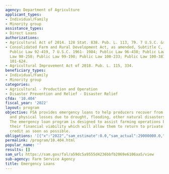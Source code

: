 ```yaml
---
agency: Department of Agriculture
applicant_types:
- Individual/Family
- Minority group
assistance_types:
- Direct Loans
authorizations:
- Agricultural Act of 2014. 128 Stat. 838. Pub. L. 113, 79. 7 U.S.C. &sect; 1961.
- Consolidated Farm and Rural Development Act, as amended, Subtitle C, Sections 321-330,
  Public Law 92-419, 7 U.S.C. 1961- 1984; Public Law 96-438; Public Law 97-35; Public
  Law 98-258; Public Law 99-198; Public Law 100-233; Public Law 100-387; Public Law
  101-624.
- Agricultural Improvement Act of 2018. Pub. L. 115, 334.
beneficiary_types:
- Individual/Family
- Minority group
categories:
- Agricultural - Production and Operation
- Disaster Prevention and Relief - Disaster Relief
cfda: '10.404'
fiscal_year: '2022'
layout: program
objective: FSA provides emergency loans to help producers recover from production
  and physical losses due to drought, flooding, other natural disasters, or quarantine.
  The emergency loan program is designed to assist farming operations by improving
  their financial viability which will allow them to return to private sources of
  credit as soon as possible.
obligations: '[{"x":"2022","sam_estimate":0.0,"sam_actual":29000000.0,"usa_spending_actual":0.0},{"x":"2023","sam_estimate":4000000.0,"sam_actual":0.0,"usa_spending_actual":0.0},{"x":"2024","sam_estimate":4000000.0,"sam_actual":0.0,"usa_spending_actual":0.0}]'
permalink: /program/10.404.html
popular_name: ''
results: []
sam_url: https://sam.gov/fal/a59dc5a9555d4236bbfb2069e6106aa5/view
sub-agency: Farm Service Agency
title: Emergency Loans
---
```

